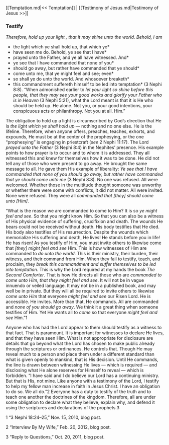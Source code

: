 [[Temptation.md|<< Temptation]]  |  [[Testimony of Jesus.md|Testimony of Jesus >>]]

### Testify

*Therefore, hold up your light*
*, that it may shine unto the world. Behold, I am*
* the light which ye shall hold up, that which ye*
* have seen me do. Behold, ye see that I have*
* prayed unto the Father, and ye all have witnessed. And*
* ye see that I have commanded that none of you*
* should go away, but rather have commanded that ye should*
* come unto me, that ye might feel and see; even*
* so shall ye do unto the world. And whosoever breaketh*
* this commandment suffereth himself to be led into temptation* (3 Nephi 8:8). “When admonished earlier to *let your light so shine before this people, that they may see your good works and glorify your Father who is in Heaven* (3 Nephi 5:21), what the Lord meant is that it is He who should be held up. He alone. Not you, or your good intentions, your conspicuous acts or philanthropy. Not you at all. Him.”

The obligation to hold up a light is circumscribed by God’s direction that He is *the light which ye shall hold up* — nothing and no one else. He is the lifeline. Therefore, when anyone offers, preaches, teaches, exhorts, and expounds, He must be at the center of the prophesying, or the one “prophesying” is engaging in priestcraft (*see* 2 Nephi 11:17). The Lord *prayed unto the Father* (3 Nephi 8:4) in the Nephites’ presence. His example points to how prayer is to occur and to whom it is addressed. They all witnessed this and knew for themselves how it was to be done. He did not tell any of those who were present to go away. He brought the same message to all. He gave them His example of liberality: *Ye see that I have commanded that none of you should go away, but rather have commanded that ye should come unto me* (3 Nephi 8:8). No one was refused. All were welcomed. Whether those in the multitude thought someone was unworthy or whether there were some with conflicts, it did not matter. All were invited. None were refused. They were all *commanded that [they] should come unto [Him]*.

“What is the reason we are commanded to come to Him? It is so *ye might feel and see*. So that you might know Him. So that you can also be a witness of His physical evidence of suffering, crucifixion and death. The wounds He bears could not be received without death. His body testifies that He died. His body also testifies of His resurrection. Despite the wounds which memorialize His suffering and death, He lives! He stands before you in life! He has risen! As you testify of Him, you must invite others to likewise come that *[they] might feel and see* Him. This is how witnesses of Him are commanded to *do unto the world*. This is their ministry, their burden, their witness, and their command from Him. When they fail to testify, teach, and proclaim, they *break this commandment and suffer themselves to be led into temptation*. This is why the Lord required at my hands the book *The Second Comforter*. That is how He directs all those who are *commanded to come unto Him, that they might feel and see*. It will not be in vague innuendo or veiled language. It may not be in a published book, and may well be in private. But they will all be required to invite others to likewise *come unto Him* that everyone *might feel and see* our Risen Lord. He is accessible. He invites. More than that, He commands. All are commanded and *none of you should go away*. We think it a great thing when someone testifies of Him. Yet He wants all to *come* so that everyone *might feel and see* Him.”1

Anyone who has had the Lord appear to them should testify as a witness to that fact. That is paramount. It is important for witnesses to declare He lives, and that they have seen Him. What is not appropriate for disclosure are details that go beyond what the Lord has chosen to make public already through the scriptures or ordinances. He controls that. Though He may reveal much to a person and place them under a different standard than what is given openly to mankind, that is His decision. Until He commands, the line is drawn between witnessing He lives — which is required — and disclosing what He alone reserves for Himself to reveal — which is forbidden. “I have said and I do believe our Lord has a continuing ministry. But that is His, not mine. Like anyone with a testimony of the Lord, I testify to help my fellow man increase in faith in Jesus Christ. I have an obligation to do so. We all do.”2 Everyone has a duty to testify of the truth and to teach one another the doctrines of the kingdom. Therefore, all are under some obligation to declare what they believe, explain why, and defend it using the scriptures and declarations of the prophets.3



1 “3 Nephi 18:24–25,” Nov. 15, 2010, blog post.


2 “Interview By My Wife,” Feb. 20, 2012, blog post.


3 “Reply to Questions,” Oct. 20, 2011, blog post.